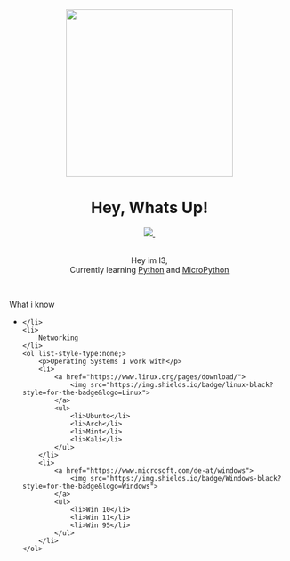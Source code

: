 <div align="center">
    <a href="https://i3mc.eu" align="center"><img src="https://i.ibb.co/XxLNNqq/Design-ohne-Titel-8-removebg-preview.png" width="300"/></a>
    <h1>Hey, Whats Up!</h1>
</div>

<div id="socials" align="center">
    <a href="https://www.linkedin.com/in/i3-319925213/">
        <img src="https://img.shields.io/badge/LinkedIn-blue" >
    </a>
    <a href="https://www.instagram.com/nerdy._.tech/">
        <img src="https://img.shields.io/badge/Instagram-pink" alt="">
    </a>
</div>
<div align="center">
    <img src="https://komarev.com/ghpvc/?username=i3mc-eu&style=flat-square&color=green" alt=""/>
</div>

<br>

<p align="center">Hey im I3, <br> Currently learning <a href="https://www.python.org/">Python</a> and <a href="https://micropython.org/">MicroPython</a> </p>

<br>

<p>What i know</p>
<ul>
    <li>
       
    </li>
    <li>
        Networking
    </li>
    <ol list-style-type:none;>
        <p>Operating Systems I work with</p>
        <li>
            <a href="https://www.linux.org/pages/download/">
                <img src="https://img.shields.io/badge/linux-black?style=for-the-badge&logo=Linux">
            </a>
            <ul>
                <li>Ubunto</li>
                <li>Arch</li>
                <li>Mint</li>
                <li>Kali</li>
            </ul>
        </li>
        <li>
            <a href="https://www.microsoft.com/de-at/windows">
                <img src="https://img.shields.io/badge/Windows-black?style=for-the-badge&logo=Windows">
            </a>
            <ul>
                <li>Win 10</li>
                <li>Win 11</li>
                <li>Win 95</li>
            </ul>
        </li>
    </ol>
</ul>
